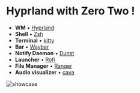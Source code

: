 # Hyprland with Zero Two !

- **WM** • [Hyprland](https://github.com/hyprwm/Hyprland)
- **Shell** • [Zsh](https://www.zsh.org)
- **Terminal** • [kitty](https://github.com/kovidgoyal/kitty) 
- **Bar** • [Waybar](https://aur.archlinux.org/packages/waybar-hyprland-git)
- **Notify Daemon** • [Dunst](https://github.com/dunst-project/dunst) 
- **Launcher** • [Rofi](https://github.com/davatorium/rofi) 
- **File Manager** • [Ranger](https://github.com/ranger/ranger)
- **Audio visualizer** • [cava](https://github.com/karlstav/cava)

![showcase](/screenshot/output.png)

